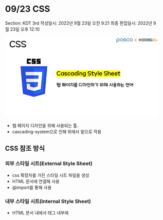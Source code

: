 # 09/23 CSS

Section: KDT 3rd
작성일시: 2022년 9월 23일 오전 9:21
최종 편집일시: 2022년 9월 23일 오후 12:10

![css1.png](0923/css1.png)

- 웹 페이지 디자인을 위해 사용되는 툴.
- cascading-system으로 인해 위에서 밑으로 적용

## CSS 참조 방식

### 외부 스타일 시트(External Style Sheet)

- css 확장자를 가진 스타일 시트 파일을 생성
- HTML 문서에 연결해 사용
- @import를 통해 사용

### 내부 스타일 시트(Internal Style Sheet)

- HTML 문서 내에서 <head>태그 내부에 <style> 태그를 이용해 css를 정의하는 방식

### HTML 태그 내의 스타일 지정(Inline Styles)

- HTML 태그 안에 styles 속성을 이용해 정의하는 방법

![css2.png](0923/css2.png)

![css3.png](0923/css3.png)

# CSS 선택자

![css4.png](0923/css4.png)

![css5.png](0923/css5.png)

![css6.png](0923/css6.png)

![css7.png](0923/css7.png)

![css8.png](0923/css8.png)

![css9.png](0923/css9.png)

![css10.png](0923/css10.png)

![css13.png](0923/css13.png)

![css12.png](0923/css12.png)

![css14.png](0923/css14.png)

![css15.png](0923/css15.png)

![css16.png](0923/css16.png)

![css17.png](0923/css17.png)

# 복잡한 속성

![css18.png](0923/css18.png)

![css20.png](0923/css20.png)

![css21.png](0923/css21.png)

![css22.png](0923/css22.png)

![css23.png](0923/css23.png)

![css24.png](0923/css24.png)

![css25.png](0923/css25.png)

# FLEX

### flex-direction: 정렬 방향 (주축 방향)

- row (default): 수평 정렬 (좌 -> 우) `[default]`
- row-reverse: 수평 정렬 (우 -> 좌)
- column: 수직 정렬 (위 -> 아래)
- column-reverse: 수직 정렬 (아래 -> 위)

### justify-content: 주축 item을 어떻게 배치할 것인가?

- flex-direction: 수평 정렬일 때; 주축 = row
- flex-direction: 수직 정렬일 때; 주축 = column

### justify-content 명령어

- flex-start (default): 아이템을 start 지점을 기준으로 나열
- flex-end: 아이템을 end 지점을 기준으로 나열
- space-between: 처음과 마지막 아이템을 양 끝에 붙이고, 나머지 영역 공평하게 나눔
- space-around: 아이템들이 모든 여백을 공평하게 나눔 (양끝 영역 1, 나머지 영역 2)
- space-evenly: start부터 첫 아이템의 간격, 아이템 끼리의 간격, 마지막 아이템부터 end까지의 간격이 일정

### align-items: 교차축 item을 어떻게 배치할 것인가?

- align-items: center;
- align-items: stretch; item들을 부모태그 크기로 늘려줌
- align-items: start;
- align-items: end;

## flex-wrap

`flex-item` 요소들이 강제로 한줄에 배치되게 할 것인지, 또는 가능한 영역 내에서 벗어나지 않고 여러행으로 나누어 표현 할 것인지 결정하는 속성입니다. 만약 영역 내에서 벗어나지 못하게 설정한다면, 동시에 요소의 방향 축을 결정할 수 있습니다.

- `flex-wrap: nowrap;`
- `flex-wrap: wrap;`
- `flex-wrap: wrap-reverse;`

### align-content

`flex-wrap` 속성의 값이 `wrap`인 경우 아이템들의 가로폭의 합이 콘테이너의 가로폭을 넘어가면 아이템이 다음 줄로 내려갑니다. 이때 여러 줄이 되어버린 아이템들의 정렬을 어떻게 할지 정하는 속성이 align-content입니다.

default는 `stretch`로, 높이를 꽉 채웁니다.

- align-content: flex-start;
- align-content: flex-end;
- align-content: center;
- align-content: space-between;
- align-content: space-around;

---

`Inspect` 창에서 `Styles` 탭으로 정해진 `css`요소들을 껐다켰다 할 수 있는 놀라운 방법이 있었다.

`flex-direction: row` 는 `default`이다.
